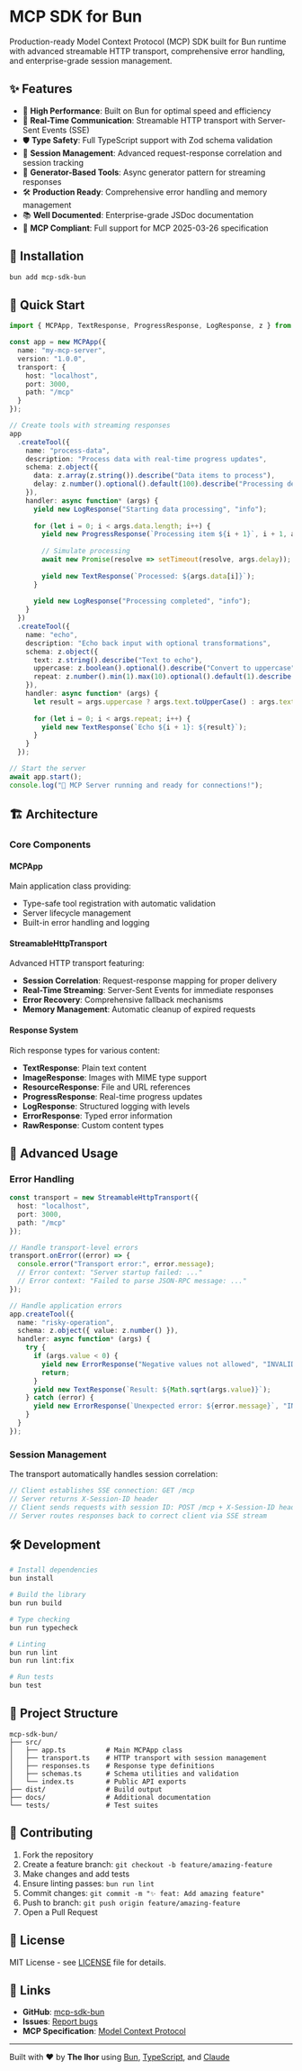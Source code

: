 # MCP SDK for Bun

Production-ready Model Context Protocol (MCP) SDK built for Bun runtime with advanced streamable HTTP transport, comprehensive error handling, and enterprise-grade session management.

## ✨ Features

- 🚀 **High Performance**: Built on Bun for optimal speed and efficiency
- 🔄 **Real-Time Communication**: Streamable HTTP transport with Server-Sent Events (SSE)
- 🛡️ **Type Safety**: Full TypeScript support with Zod schema validation
- 📡 **Session Management**: Advanced request-response correlation and session tracking
- 🔧 **Generator-Based Tools**: Async generator pattern for streaming responses
- 🛠️ **Production Ready**: Comprehensive error handling and memory management
- 📚 **Well Documented**: Enterprise-grade JSDoc documentation
- 🎯 **MCP Compliant**: Full support for MCP 2025-03-26 specification

## 🚀 Installation

```bash
bun add mcp-sdk-bun
```

## 📖 Quick Start

```typescript
import { MCPApp, TextResponse, ProgressResponse, LogResponse, z } from "mcp-sdk-bun";

const app = new MCPApp({
  name: "my-mcp-server",
  version: "1.0.0",
  transport: {
    host: "localhost",
    port: 3000,
    path: "/mcp"
  }
});

// Create tools with streaming responses
app
  .createTool({
    name: "process-data",
    description: "Process data with real-time progress updates",
    schema: z.object({
      data: z.array(z.string()).describe("Data items to process"),
      delay: z.number().optional().default(100).describe("Processing delay in ms")
    }),
    handler: async function* (args) {
      yield new LogResponse("Starting data processing", "info");
      
      for (let i = 0; i < args.data.length; i++) {
        yield new ProgressResponse(`Processing item ${i + 1}`, i + 1, args.data.length);
        
        // Simulate processing
        await new Promise(resolve => setTimeout(resolve, args.delay));
        
        yield new TextResponse(`Processed: ${args.data[i]}`);
      }
      
      yield new LogResponse("Processing completed", "info");
    }
  })
  .createTool({
    name: "echo",
    description: "Echo back input with optional transformations",
    schema: z.object({
      text: z.string().describe("Text to echo"),
      uppercase: z.boolean().optional().describe("Convert to uppercase"),
      repeat: z.number().min(1).max(10).optional().default(1).describe("Number of repetitions")
    }),
    handler: async function* (args) {
      let result = args.uppercase ? args.text.toUpperCase() : args.text;
      
      for (let i = 0; i < args.repeat; i++) {
        yield new TextResponse(`Echo ${i + 1}: ${result}`);
      }
    }
  });

// Start the server
await app.start();
console.log("🎯 MCP Server running and ready for connections!");
```

## 🏗️ Architecture

### Core Components

#### **MCPApp**
Main application class providing:
- Type-safe tool registration with automatic validation
- Server lifecycle management
- Built-in error handling and logging

#### **StreamableHttpTransport**
Advanced HTTP transport featuring:
- **Session Correlation**: Request-response mapping for proper delivery
- **Real-Time Streaming**: Server-Sent Events for immediate responses
- **Error Recovery**: Comprehensive fallback mechanisms
- **Memory Management**: Automatic cleanup of expired requests

#### **Response System**
Rich response types for various content:
- **TextResponse**: Plain text content
- **ImageResponse**: Images with MIME type support
- **ResourceResponse**: File and URL references
- **ProgressResponse**: Real-time progress updates
- **LogResponse**: Structured logging with levels
- **ErrorResponse**: Typed error information
- **RawResponse**: Custom content types

## 🔧 Advanced Usage

### Error Handling

```typescript
const transport = new StreamableHttpTransport({
  host: "localhost",
  port: 3000,
  path: "/mcp"
});

// Handle transport-level errors
transport.onError((error) => {
  console.error("Transport error:", error.message);
  // Error context: "Server startup failed: ..." 
  // Error context: "Failed to parse JSON-RPC message: ..."
});

// Handle application errors
app.createTool({
  name: "risky-operation",
  schema: z.object({ value: z.number() }),
  handler: async function* (args) {
    try {
      if (args.value < 0) {
        yield new ErrorResponse("Negative values not allowed", "INVALID_INPUT");
        return;
      }
      yield new TextResponse(`Result: ${Math.sqrt(args.value)}`);
    } catch (error) {
      yield new ErrorResponse(`Unexpected error: ${error.message}`, "INTERNAL_ERROR");
    }
  }
});
```

### Session Management

The transport automatically handles session correlation:

```typescript
// Client establishes SSE connection: GET /mcp
// Server returns X-Session-ID header
// Client sends requests with session ID: POST /mcp + X-Session-ID header
// Server routes responses back to correct client via SSE stream
```

## 🛠️ Development

```bash
# Install dependencies
bun install

# Build the library
bun run build

# Type checking
bun run typecheck

# Linting
bun run lint
bun run lint:fix

# Run tests
bun test
```

## 📁 Project Structure

```
mcp-sdk-bun/
├── src/
│   ├── app.ts          # Main MCPApp class
│   ├── transport.ts    # HTTP transport with session management
│   ├── responses.ts    # Response type definitions
│   ├── schemas.ts      # Schema utilities and validation
│   └── index.ts        # Public API exports
├── dist/               # Build output
├── docs/               # Additional documentation
└── tests/              # Test suites
```

## 🤝 Contributing

1. Fork the repository
2. Create a feature branch: `git checkout -b feature/amazing-feature`
3. Make changes and add tests
4. Ensure linting passes: `bun run lint`
5. Commit changes: `git commit -m "✨ feat: Add amazing feature"`
6. Push to branch: `git push origin feature/amazing-feature`
7. Open a Pull Request

## 📄 License

MIT License - see [LICENSE](LICENSE) file for details.

## 🔗 Links

- **GitHub**: [mcp-sdk-bun](https://github.com/the-ihor/mcp-sdk-bun)
- **Issues**: [Report bugs](https://github.com/the-ihor/mcp-sdk-bun/issues)
- **MCP Specification**: [Model Context Protocol](https://modelcontextprotocol.io)

---

Built with ❤️ by **The Ihor** using [Bun](https://bun.sh), [TypeScript](https://typescriptlang.org), and [Claude](https://claude.ai)